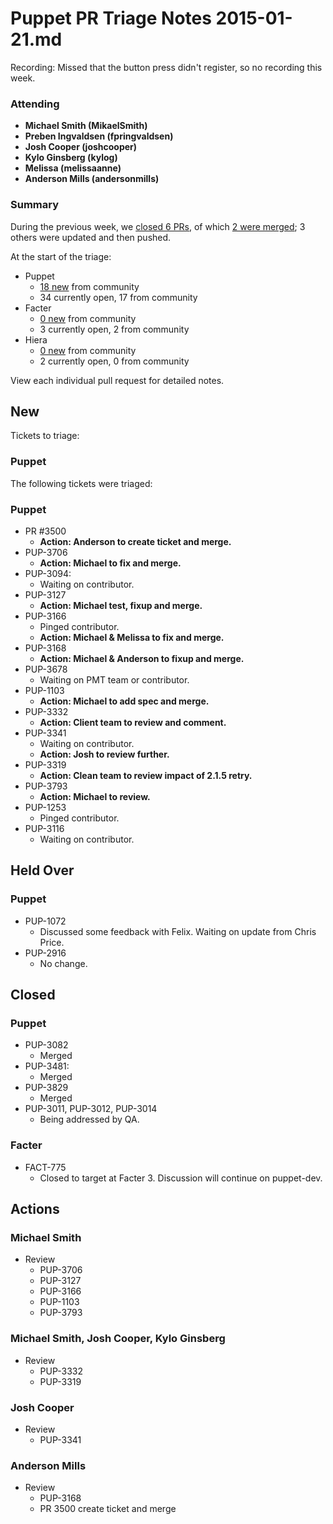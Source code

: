 # Puppet PR Triage Notes 2015-01-21.md

Recording: Missed that the button press didn't register, so no recording this week.

### Attending

* **Michael Smith (MikaelSmith)**
* **Preben Ingvaldsen (fpringvaldsen)**
* **Josh Cooper (joshcooper)**
* **Kylo Ginsberg (kylog)**
* **Melissa (melissaanne)**
* **Anderson Mills (andersonmills)**

### Summary

During the previous week, we [closed 6 PRs](https://github.com/pulls?q=repo%3Apuppetlabs%2Fpuppet+repo%3Apuppetlabs%2Ffacter+repo%3Apuppetlabs%2Fhiera+is%3Apr+label%3ATriaged+closed%3A%222015-01-14+..+2015-01-21%22++-label%3APL), of which [2 were merged](https://github.com/pulls?q=repo%3Apuppetlabs%2Fpuppet+repo%3Apuppetlabs%2Ffacter+repo%3Apuppetlabs%2Fhiera+is%3Apr+label%3ATriaged+merged%3A%222015-01-14+..+2015-01-21%22+-label%3APL); 3 others were updated and then pushed.

At the start of the triage:

* Puppet
  - [18 new](https://github.com/puppetlabs/puppet/pulls?q=is%3Apr+created%3A%222015-01-14+..+2015-01-21%22+-label%3APL) from community
  - 34 currently open, 17 from community
* Facter
  - [0 new](https://github.com/puppetlabs/facter/pulls?q=is%3Apr+created%3A%222015-01-14+..+2015-01-21%22+-label%3APL) from community
  - 3 currently open, 2 from community
* Hiera
  - [0 new](https://github.com/puppetlabs/hiera/pulls?q=is%3Apr+created%3A%222015-01-14+..+2015-01-21%22+-label%3APL) from community
  - 2 currently open, 0 from community

View each individual pull request for detailed notes.

## New

Tickets to triage:

### Puppet

The following tickets were triaged:

### Puppet
* PR #3500
  - **Action: Anderson to create ticket and merge.**
* PUP-3706
  - **Action: Michael to fix and merge.**
* PUP-3094:
  - Waiting on contributor.
* PUP-3127
  - **Action: Michael test, fixup and merge.**
* PUP-3166
  - Pinged contributor.
  - **Action: Michael & Melissa to fix and merge.**
* PUP-3168
  - **Action: Michael & Anderson to fixup and merge.**
* PUP-3678
  - Waiting on PMT team or contributor.
* PUP-1103
  - **Action: Michael to add spec and merge.**
* PUP-3332
  - **Action: Client team to review and comment.**
* PUP-3341
  - Waiting on contributor.
  - **Action: Josh to review further.**
* PUP-3319
  - **Action: Clean team to review impact of 2.1.5 retry.**
* PUP-3793
  - **Action: Michael to review.**
* PUP-1253
  - Pinged contributor.
* PUP-3116
  - Waiting on contributor.

## Held Over

### Puppet
* PUP-1072
  - Discussed some feedback with Felix. Waiting on update from Chris Price.
* PUP-2916
  - No change.

## Closed

### Puppet
* PUP-3082
  - Merged
* PUP-3481:
  - Merged
* PUP-3829
  - Merged
* PUP-3011, PUP-3012, PUP-3014
  - Being addressed by QA.

### Facter
* FACT-775
  - Closed to target at Facter 3. Discussion will continue on puppet-dev.

## Actions

### Michael Smith
* Review
  - PUP-3706
  - PUP-3127
  - PUP-3166
  - PUP-1103
  - PUP-3793

### Michael Smith, Josh Cooper, Kylo Ginsberg
* Review
  - PUP-3332
  - PUP-3319

### Josh Cooper
* Review
  - PUP-3341

### Anderson Mills
* Review
  - PUP-3168
  - PR 3500 create ticket and merge

